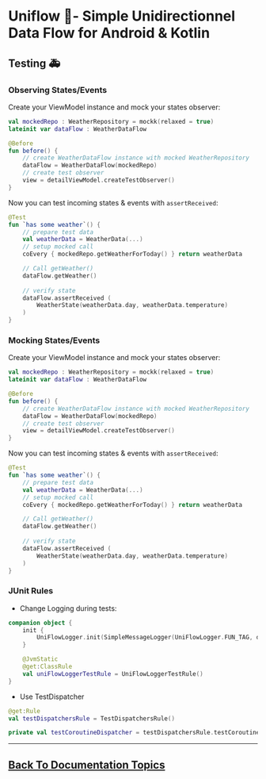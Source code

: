 
# Uniflow 🦄- Simple Unidirectionnel Data Flow for Android & Kotlin

## Testing 🚑

### Observing States/Events

Create your ViewModel instance and mock your states observer:

```kotlin
val mockedRepo : WeatherRepository = mockk(relaxed = true)
lateinit var dataFlow : WeatherDataFlow

@Before
fun before() {
    // create WeatherDataFlow instance with mocked WeatherRepository
    dataFlow = WeatherDataFlow(mockedRepo)
    // create test observer 
    view = detailViewModel.createTestObserver()
}
```

Now you can test incoming states & events with `assertReceived`:

```kotlin
@Test
fun `has some weather`() {
    // prepare test data
    val weatherData = WeatherData(...)
    // setup mocked call
    coEvery { mockedRepo.getWeatherForToday() } return weatherData

    // Call getWeather()
    dataFlow.getWeather()
        
    // verify state
    dataFlow.assertReceived (
        WeatherState(weatherData.day, weatherData.temperature)
    )
}
```

### Mocking States/Events

Create your ViewModel instance and mock your states observer:

```kotlin
val mockedRepo : WeatherRepository = mockk(relaxed = true)
lateinit var dataFlow : WeatherDataFlow

@Before
fun before() {
    // create WeatherDataFlow instance with mocked WeatherRepository
    dataFlow = WeatherDataFlow(mockedRepo)
    // create test observer 
    view = detailViewModel.createTestObserver()
}
```

Now you can test incoming states & events with `assertReceived`:

```kotlin
@Test
fun `has some weather`() {
    // prepare test data
    val weatherData = WeatherData(...)
    // setup mocked call
    coEvery { mockedRepo.getWeatherForToday() } return weatherData

    // Call getWeather()
    dataFlow.getWeather()
        
    // verify state
    dataFlow.assertReceived (
        WeatherState(weatherData.day, weatherData.temperature)
    )
}
```

### JUnit Rules

- Change Logging during tests:

```kotlin
companion object {
    init {
        UniFlowLogger.init(SimpleMessageLogger(UniFlowLogger.FUN_TAG, debugThread = true))
    }

    @JvmStatic
    @get:ClassRule
    val uniFlowLoggerTestRule = UniFlowLoggerTestRule()
}
```

- Use TestDispatcher

```kotlin
@get:Rule
val testDispatchersRule = TestDispatchersRule()

private val testCoroutineDispatcher = testDispatchersRule.testCoroutineDispatcher
```

----

## [Back To Documentation Topics](../README.md#getting-started--documentation-)
